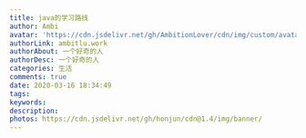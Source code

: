 ```yaml
---
title: java的学习路线
author: Ambi
avatar: 'https://cdn.jsdelivr.net/gh/AmbitionLover/cdn/img/custom/avatar.jpg'
authorLink: ambitlu.work
authorAbout: 一个好奇的人
authorDesc: 一个好奇的人
categories: 生活
comments: true
date: 2020-03-16 18:34:49
tags:
keywords:
description:
photos: https://cdn.jsdelivr.net/gh/honjun/cdn@1.4/img/banner/
---
```

